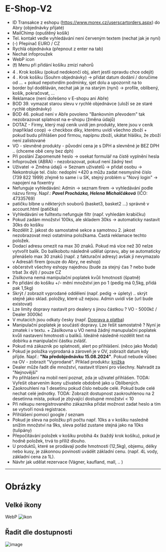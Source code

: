 # E-Shop-V2

- ID Transakce z eshopu (https://www.morex.cz/userscartorders.aspx) do Abry (objednávky přijaté)
- MailChimp (opuštěný košík)
- Tel. kontakt vedle vyhledávání není červeným textem (nechat jak je nyní)
- (-) Přepínač EURO / CZ
- Rychlá objednávka (přepnout z enter na tab)
- Nechat infoproužek
- WebP icon 
- (❗) Menu při přidání košíku zmizí nahorů
- 4 . Krok košíku (pokud nedokončí obj, alert jestli opravdu chce odejít)
- 4 . Krok košíku (Souhrn objednávky) -> přidat datum dodání / doručíme od ... + pokud nepotvrdím podmínky, sjet dolu a upozornit na to
- border byl doděláván, nechat jak je na starým (nyní) -> profile, oblíbený, košík, pokračovat, ...
- Reklamace (není dořešeno v E-shopu ani Abře)
- BOD 39. vymazat starou slevu v rychlé objednávce (uloží se ze staré rychlé objednávky)
- BOD 46. pokud není v Abře povoleno "Bankovním převodem" tak nezobrazovat splatnost na e-shopu (žměna údajů)
- DOTAZ - Firmy, který mají ceník uvidí jen produkty, ktere jsou v ceník (například coop) -> checkbox díky, kterému uvídí všechno zboží + pokud budu přihlášen pod firmou, napípnu zboží, ukátat hlášku, že zboží není zalistované
- VO - slevněné produkty - původní cena je s DPH a slevněné je BEZ DPH .. (chceme obě ceny bez dph)
- Při poslání Zapomenuté heslo -> osekat formulář na čístě vyplnění hesla
- Infoproužek (ABRA) - nezobrazovat, pokud není žádný text
- Uživatel -> Změna údajů -> Seznam uživatelů -> přidat osobu -> Nekontroluje tel. čislo: nedoplní +420 a můžu zadat nesmyslné číslo (739 822 1999) zřejmě to same i u 
SK, stejný problém u "Nový login" -> napojení na foxentry
- Nefunguje vyhledávání: Admin -> seznam firem -> vyhledávání podle názvu firmy. Např.: ***Pavel Procházka, Helena Michalčáková*** (IČO: 47335769)
- patičku blbne u některých souborů (basket3, basket2 ...) správně v account.html (patička)
- Vyhledávání ve fulltextu nefunguje filtr (např. vyhledám krabičku)
- Pokud zadám množství 100ks, ale skladem 30ks -> automaticky nastavit 30ks do košíku
- Rozdělit 2. jakost do samostatné sekce a samotnou 2. jakost nezobrazovat mezi ostatníma položkama. Častá reklamace techto položek.
- Dodací adresu omezit na max 30 znaků. Pokud má více než 30 nelze vytvořit balík. Do balíkobotu následně udělat úpravu, aby se automaticky přenášelo max 30 znaků (např. z fakturační adresy) avšak ji nevymazalo v Adresáři firem (pouze do Abry, ne eshop)
- občerstvít všechny eshopy najednou (bude za stejný čas ? nebo bude trbat 3x dýl) / pouze CZ
- Zísilkovna nemá manipulační poplatek kvůli hmotnosti (špatně)
- Po přidání do košíku +/- mění množství jen po 1 (pedig má 0,5kg, přidá pak 1,5kg)
- Skrýt / zobrazit vyprodané oddělení (např. pedig -> úplety) .. skrýt stejně jako sklad. položky, které už nejsou. Admin uvidí vše (url bude existovat)
- Lze limity dopravy nastavit pro dealery s jinou částkou ? VO - 5000kč / Dealer 3000kč
- V mutacích jsou odkaty česky (např. [Doprava a platba](https://www.morex.shop/dokument/doprava-a-platba/))
- Manipulační poplatek je součástí dopravy. Lze řešit samostatně ? Nyní je zmatek i v textu. + Zásilkovna u VO nemá žádný manupulačni poplatek kvůli nastavení hmotnosti u balíků. Ideálně následně rozdělit text na dobírku a manipulační částku zvlášť.
- Pokud má zákazník po splatnosti, alert po přihlášení. (něco jako Modal)
- Pokud je položka vyprodaná a zároveň je v OV, zobrazit datum kdy přijde. Např.: **"Na předobjednávku 15.08.2024"**. Pokud nebude vůbec na OV - zobrazit "Vyprodané". Příklad produktu: [knižka](https://www.morex.cz/pleteme-kosiky-z-travin-a-bylin/)
- Dealer může řadit dle množství, nastavit třízení pro všechny. Nahradit za "Nejnovější"
- Po přihlášení na mobil není poznat, zda je uživatel přihlášen. TODA: Vyřešit obarvením ikony uživatele obdobně jako u Oblíbených.
- Zaokrouhlení na 1 desetinu pokud číslo nebude celé. Pokud bude celé nechat celé jednotky. TODA: Zobrazit dostupnost zaokrouhlenou na 2 desetinna místa, pokud je zbývající dostupné množství < 10
- Při nékupu neregistrovaného zákazníka přidat možnost zadat heslo a tím se vytvoří nová registrace.
- Přihlášení pomocí google / seznam 
- Pokud je sleva na položku při počtu např. 10ks a v košíku nasledně snížím množství na 9ks, sleva pořád zustane stejná jako na 10ks (tulipány)
- Přepočítávání položek v košíku probíhá 4x (každý krok košíku), pokud je hodně položek, trvá to příliž dlouho.
- U produktů, které se prodávají podle hmotnosti (12,5kg), objemu, délky nebo kusy, je zákonnou poviností uvádět základní cenu. (např. 4L vody, základní cena za 1L).
- Návhr jak udělat rezervace (Vágner, kaufland, mall, .. ) 



<hr>

# Obrázky 

## Velké ikony
WebP
![ikon](https://user-images.githubusercontent.com/59166385/172812747-90259ae4-9636-491d-9c30-49eb2cda38d1.png)

## Řadit dle dostupnosti
![image](https://user-images.githubusercontent.com/59166385/229710824-6a7f5fd4-48b8-4383-8d37-68c48b311ea5.png
)
